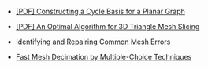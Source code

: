 - [[PDF] Constructing a Cycle Basis for a Planar Graph](https://www.geometrictools.com/Documentation/MinimalCycleBasis.pdf)

- [[PDF] An Optimal Algorithm for 3D Triangle Mesh Slicing](https://pdfs.semanticscholar.org/1eec/948b38058d7b87fe6257ee22070ccf28a598.pdf)

- [Identifying and Repairing Common Mesh Errors](https://www.simplify3d.com/support/articles/identifying-and-repairing-common-mesh-errors/)

- [Fast Mesh Decimation by Multiple-Choice Techniques](https://www.graphics.rwth-aachen.de/media/papers/mcd_vmv021.pdf)
